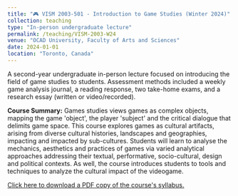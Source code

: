 ```yaml
---
title: "🎮 VISM 2003-501 - Introduction to Game Studies (Winter 2024)"
collection: teaching
type: "In-person undergraduate lecture"
permalink: /teaching/VISM-2003-W24
venue: "OCAD University, Faculty of Arts and Sciences"
date: 2024-01-01
location: "Toronto, Canada"
---
```


A second-year undergraduate in-person lecture focused on introducing the field of game studies to students. Assessment methods included a weekly game analysis journal, a reading response, two take-home exams, and a research essay (written or video/recorded).

<b>Course Summary:</b> Games studies views games as complex objects, mapping the game 'object', the player 'subject' and the critical dialogue that delimits game space. This course explores games as cultural artifacts, arising from diverse cultural histories, landscapes and geographies, impacting and impacted by sub-cultures. Students will learn to analyse the mechanics, aesthetics and practices of games via varied analytical approaches addressing their textual, performative, socio-cultural, design and political contexts. As well, the course introduces students to tools and techniques to analyze the cultural impact of the videogame.

[Click here to download a PDF copy of the course's syllabus.](arbailey2297.github.io/files/VISM-2003-501-W24.pdf)
